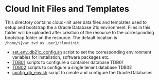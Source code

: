 # Cloud Init Files and Templates

This directory contains cloud-init user data files and templates used to setup
and bootstrap the a Oracle Database 21c environment. Files in this folder will
be uploaded after creation of the resource to the corresponding bootstrap folder
on the resource. The default location is `/home/${var.tvd_os_user}/cloudinit`.

- [set_env_db21c_config.sh](set_env_db21c_config.sh) script to set the
  corresponding environment variables for installation, software packages etc.
- [TDB01](TDB01) scripts to configure a container database TDB01
- [TDB02](TDB02) scripts to configure a single tenant database TDB02
- [config_db_env.sh](config_db_env.sh) script to create and configure the Oracle
  Databases
